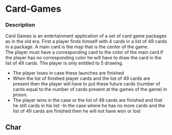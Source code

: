 # Card-Games
### Description
Card Games is an entertainment application of a set of card game packages 
as in the old era. First a player finds himself with 4 cards in a list of 49 cards in a package. A main card is the map that is the center of the game.  
The player must have a corresponding card to the color of the main card.If the player has no corresponding color he will have to draw the card in the list of 49 cards. The player is only entitled to 5 drawing.  
* The player loses in case these launches are finished  
* When the list of finished player cards and the list of 49 cards are present then the player will have to put these future cards (number of cards equal to the number of cards present at the games of the game) in prison.  
* The player wins in the case or the list of 49 cards are finished and that he still cards in his list -In the case where he has no more cards and the list of 49 cards are finished then he will not have won or lost

## Char
